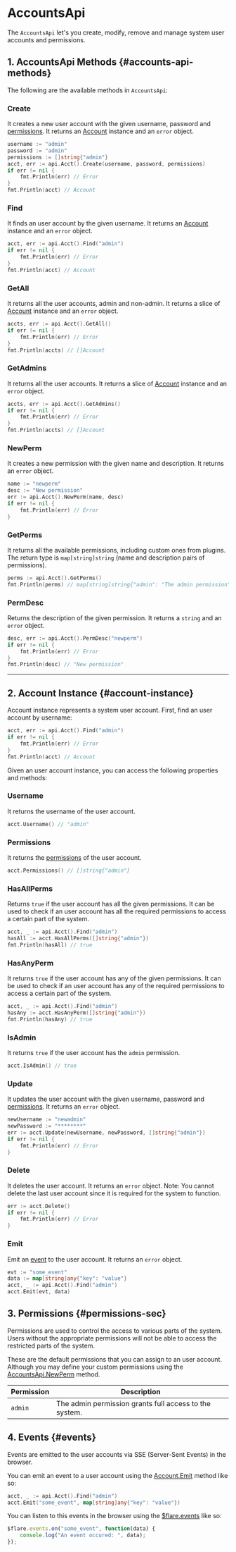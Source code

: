 # AccountsApi

The `AccountsApi` let's you create, modify, remove and manage system user accounts and permissions.

## 1. AccountsApi Methods {#accounts-api-methods}

The following are the available methods in `AccountsApi`:

### Create

It creates a new user account with the given username, password and [permissions](#permissions). It returns an [Account](#account-instance) instance and an `error` object.

```go
username := "admin"
password := "admin"
permissions := []string{"admin"}
acct, err := api.Acct().Create(username, password, permissions)
if err != nil {
    fmt.Println(err) // Error
}
fmt.Println(acct) // Account
```

### Find

It finds an user account by the given username. It returns an [Account](#account-instance) instance and an `error` object.

```go
acct, err := api.Acct().Find("admin")
if err != nil {
    fmt.Println(err) // Error
}
fmt.Println(acct) // Account
```

### GetAll

It returns all the user accounts, admin and non-admin. It returns a slice of [Account](#account-instance) instance and an `error` object.

```go
accts, err := api.Acct().GetAll()
if err != nil {
    fmt.Println(err) // Error
}
fmt.Println(accts) // []Account
```

### GetAdmins

It returns all the user accounts. It returns a slice of [Account](#account-instance) instance and an `error` object.

```go
accts, err := api.Acct().GetAdmins()
if err != nil {
    fmt.Println(err) // Error
}
fmt.Println(accts) // []Account
```

### NewPerm

It creates a new permission with the given name and description. It returns an `error` object.

```go
name := "newperm"
desc := "New permission"
err := api.Acct().NewPerm(name, desc)
if err != nil {
    fmt.Println(err) // Error
}
```

### GetPerms

It returns all the available permissions, including custom ones from plugins. The return type is `map[string]string` (name and description pairs of permissions).

```go
perms := api.Acct().GetPerms()
fmt.Println(perms) // map[string]string{"admin": "The admin permission"}
```

### PermDesc

Returns the description of the given permission. It returns a `string` and an `error` object.

```go
desc, err := api.Acct().PermDesc("newperm")
if err != nil {
    fmt.Println(err) // Error
}
fmt.Println(desc) // "New permission"
```

______________________________________________________________________

## 2. Account Instance {#account-instance}

Account instance represents a system user account. First, find an user account by username:

```go
acct, err := api.Acct().Find("admin")
if err != nil {
    fmt.Println(err) // Error
}
fmt.Println(acct) // Account
```

Given an user account instance, you can access the following properties and methods:

### Username

It returns the username of the user account.

```go
acct.Username() // "admin"
```

### Permissions

It returns the [permissions](#permissions-sec) of the user account.

```go
acct.Permissions() // []string{"admin"}
```

### HasAllPerms

Returns `true` if the user account has all the given permissions. It can be used to check if an user account has all the required permissions to access a certain part of the system.

```go
acct, _ := api.Acct().Find("admin")
hasAll := acct.HasAllPerms([]string{"admin"})
fmt.Println(hasAll) // true
```

### HasAnyPerm

It returns `true` if the user account has any of the given permissions. It can be used to check if an user account has any of the required permissions to access a certain part of the system.

```go
acct, _ := api.Acct().Find("admin")
hasAny := acct.HasAnyPerm([]string{"admin"})
fmt.Println(hasAny) // true
```

### IsAdmin

It returns `true` if the user account has the `admin` permission.

```go
acct.IsAdmin() // true
```

### Update

It updates the user account with the given username, password and [permissions](#permissions). It returns an `error` object.

```go
newUsername := "newadmin"
newPassword := "********"
err := acct.Update(newUsername, newPassword, []string{"admin"})
if err != nil {
    fmt.Println(err) // Error
}
```

### Delete

It deletes the user account. It returns an `error` object. Note: You cannot delete the last user account since it is required for the system to function.

```go
err := acct.Delete()
if err != nil {
    fmt.Println(err) // Error
}
```

### Emit

Emit an [event](#events) to the user account. It returns an `error` object.

```go
evt := "some_event"
data := map[string]any{"key": "value"}
acct, _ := api.Acct().Find("admin")
acct.Emit(evt, data)
```

## 3. Permissions {#permissions-sec}

Permissions are used to control the access to various parts of the system. Users without the appropriate permissions will not be able to access the restricted parts of the system.

These are the default permissions that you can assign to an user account. Although you may define your custom permissions using the [AccountsApi.NewPerm](#newperm) method.

| Permission | Description
| --- | --- |
| `admin` | The admin permission grants full access to the system. |

## 4. Events {#events}

Events are emitted to the user accounts via SSE (Server-Sent Events) in the browser.

You can emit an event to a user account using the [Account.Emit](#emit) method like so:

```go
acct, _ := api.Acct().Find("admin")
acct.Emit("some_event", map[string]any{"key": "value"})
```

You can listen to this events in the browser using the [$flare.events](./flare-variable.md#flare-events) like so:

```js
$flare.events.on("some_event", function(data) {
    console.log("An event occured: ", data);
});
```
